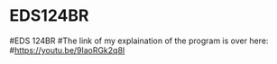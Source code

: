 # EDS124BR
#EDS 124BR
#The link of my explaination of the program is over here:
#https://youtu.be/9laoRGk2q8I
